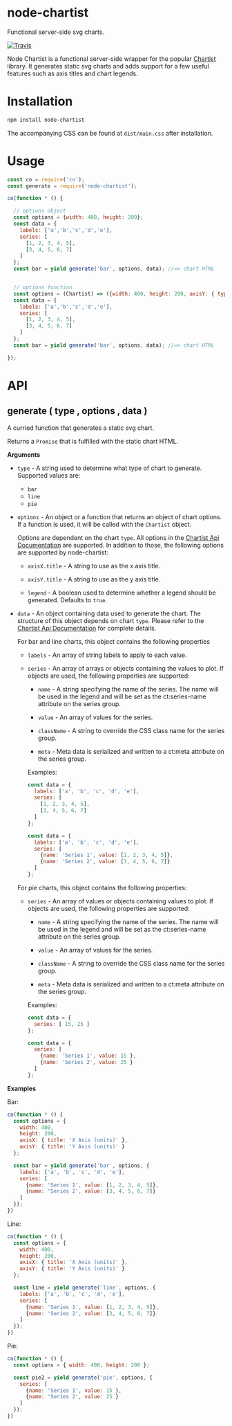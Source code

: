 # node-chartist

Functional server-side svg charts.

[![Travis](https://img.shields.io/travis/panosoft/node-chartist.svg)](https://travis-ci.org/panosoft/node-chartist)

Node Chartist is a functional server-side wrapper for the popular [Chartist](http://gionkunz.github.io/chartist-js/index.html) library. It generates static svg charts and adds support for a few useful features such as axis titles and chart legends.

# Installation

```sh
npm install node-chartist
```

The accompanying CSS can be found at `dist/main.css` after installation.

# Usage

```js
const co = require('co');
const generate = require('node-chartist');

co(function * () {

  // options object
  const options = {width: 400, height: 200};
  const data = {
    labels: ['a','b','c','d','e'],
    series: [
      [1, 2, 3, 4, 5],
      [3, 4, 5, 6, 7]
    ]
  };
  const bar = yield generate('bar', options, data); //=> chart HTML


  // options function
  const options = (Chartist) => ({width: 400, height: 200, axisY: { type: Chartist.FixedScaleAxis } });
  const data = {
    labels: ['a','b','c','d','e'],
    series: [
      [1, 2, 3, 4, 5],
      [3, 4, 5, 6, 7]
    ]
  };
  const bar = yield generate('bar', options, data); //=> chart HTML

});
```

# API

## generate ( type , options , data )

A curried function that generates a static svg chart.

Returns a `Promise` that is fulfilled with the static chart HTML.

__Arguments__

- `type` - A string used to determine what type of chart to generate. Supported values are:

  - `bar`
  - `line`
  - `pie`


- `options` - An object or a function that returns an object of chart options. If a function is used, it will be called with the `Chartist` object.

    Options are dependent on the chart `type`. All options in the [Chartist Api Documentation](http://gionkunz.github.io/chartist-js/api-documentation.html) are supported. In addition to those, the following options are supported by node-chartist:

  - `axisX.title` - A string to use as the x axis title.

  - `axisY.title` - A string to use as the y axis title.

  - `legend` - A boolean used to determine whether a legend should be generated. Defaults to `true`.


- `data` - An object containing data used to generate the chart. The structure of this object depends on chart `type`. Please refer to the [Chartist Api Documentation](http://gionkunz.github.io/chartist-js/api-documentation.html) for complete details.

  For bar and line charts, this object contains the following properties

  - `labels` - An array of string labels to apply to each value.

  - `series` - An array of arrays or objects containing the values to plot. If objects are used, the following properties are supported:

    - `name` - A string specifying the name of the series. The name will be used in the legend and will be set as the ct:series-name attribute on the series group.

    - `value` - An array of values for the series.

    - `className` - A string to override the CSS class name for the series group.

    - `meta` - Meta data is serialized and written to a ct:meta attribute on the series group.

    Examples:

    ```js
    const data = {
      labels: ['a', 'b', 'c', 'd', 'e'],
      series: [
        [1, 2, 3, 4, 5],
        [3, 4, 5, 6, 7]
      ]
    };
    ```

    ```js
    const data = {
      labels: ['a', 'b', 'c', 'd', 'e'],
      series: [
        {name: 'Series 1', value: [1, 2, 3, 4, 5]},
        {name: 'Series 2', value: [3, 4, 5, 6, 7]}
      ]
    };
    ```

  For pie charts, this object contains the following properties:

  - `series` - An array of values or objects containing values to plot. If objects are used, the following properties are supported:

    - `name` - A string specifying the name of the series. The name will be used in the legend and will be set as the ct:series-name attribute on the series group.

    - `value` - An array of values for the series.

    - `className` - A string to override the CSS class name for the series group.

    - `meta` - Meta data is serialized and written to a ct:meta attribute on the series group.

    Examples:

    ```js
    const data = {
      series: [ 15, 25 ]
    };
    ```

    ```js
    const data = {
      series: [
        {name: 'Series 1', value: 15 },
        {name: 'Series 2', value: 25 }
      ]
    };
    ```

__Examples__

Bar:

```js
co(function * () {
  const options = {
    width: 400,
    height: 200,
    axisX: { title: 'X Axis (units)' },
    axisY: { title: 'Y Axis (units)' }
  };

  const bar = yield generate('bar', options, {
    labels: ['a', 'b', 'c', 'd', 'e'],
    series: [
      {name: 'Series 1', value: [1, 2, 3, 4, 5]},
      {name: 'Series 2', value: [3, 4, 5, 6, 7]}
    ]
  });
})
```

Line:

```js
co(function * () {
  const options = {
    width: 400,
    height: 200,
    axisX: { title: 'X Axis (units)' },
    axisY: { title: 'Y Axis (units)' }
  };

  const line = yield generate('line', options, {
    labels: ['a', 'b', 'c', 'd', 'e'],
    series: [
      {name: 'Series 1', value: [1, 2, 3, 4, 5]},
      {name: 'Series 2', value: [3, 4, 5, 6, 7]}
    ]
  });
})
```

Pie:

```js
co(function * () {
  const options = { width: 400, height: 200 };

  const pie2 = yield generate('pie', options, {
    series: [
      {name: 'Series 1', value: 15 },
      {name: 'Series 2', value: 25 }
    ]
  });
})
```
